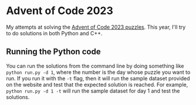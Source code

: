# Advent of Code 2023

My attempts at solving the [Advent of Code 2023 puzzles]([url](https://adventofcode.com)https://adventofcode.com). 
This year, I'll try to do solutions in both Python and C++. 

## Running the Python code

You can run the solutions from the command line by doing something like `python run.py -d 1`, where the number is the day whose puzzle you want to run. 
If you run it with the `-t` flag, then it will run the sample dataset provided on the website and test that the expected solution is reached. 
For example, `python run.py -d 1 -t` will run the sample dataset for day 1 and test the solutions.
